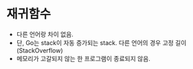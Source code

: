 # 재귀함수

- 다른 언어랑 차이 없음.
- 단, Go는 stack이 자동 증가되는 stack. 다른 언어의 경우 고정 길이 (StackOverflow)
- 메모리가 고갈되지 않는 한 프로그램이 종료되지 않음.